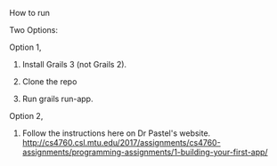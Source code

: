 How to run

Two Options:

Option 1,

1. Install Grails 3 (not Grails 2).

2. Clone the repo

3. Run grails run-app.

Option 2,

1. Follow the instructions here on Dr Pastel's website. http://cs4760.csl.mtu.edu/2017/assignments/cs4760-assignments/programming-assignments/1-building-your-first-app/
